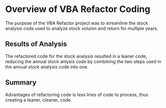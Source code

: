 # Overview of VBA Refactor Coding

The purpose of the VBA Refactor project was to streamline the stock analysis code used to analyze stock volumn and return for multiple years.

  ## Results of Analysis
  
 The refactored code for the stock analysis resulted in a leaner code, reducing the annual stock anlysis code by combining the two steps used in the annual stock analysis code into one. 
  
  ## Summary
  
  Advantages of refactoring code is less lines of code to process, thus creating a leaner, cleaner, code. 
